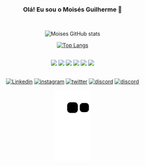 <div align="center">
	
### Olá! Eu sou o Moisés Guilherme 👋 
</div>

<br>

<div align="center">
	
![Moises GitHub stats](https://github-readme-stats.vercel.app/api?username=moisesgui&show_icons=true&theme=merko)
<div>
<div align="center">
	
[![Top Langs](https://github-readme-stats.vercel.app/api/top-langs/?username=moisesgui&layout=compact&theme=merko)](https://github.com/anuraghazra/github-readme-stats)
</div><br>

<div align="center">
	
<img widht="40" height="40" src="https://cdn.jsdelivr.net/gh/devicons/devicon/icons/javascript/javascript-original.svg" />
<img widht="40" height="40" src="https://cdn.jsdelivr.net/gh/devicons/devicon/icons/typescript/typescript-original.svg" />
<img widht="40" height="40" src="https://cdn.jsdelivr.net/gh/devicons/devicon/icons/react/react-original.svg" />
<img widht="40" height="40" src="https://cdn.jsdelivr.net/gh/devicons/devicon/icons/vuejs/vuejs-original.svg" />
<img widht="40" height="40" src="https://cdn.jsdelivr.net/gh/devicons/devicon/icons/html5/html5-original.svg" />
<img widht="40" height="40" src="https://cdn.jsdelivr.net/gh/devicons/devicon/icons/css3/css3-original.svg">
</div><br>
	
<div align="center">	
	
[![Linkedin](https://img.shields.io/badge/LinkedIn-0077B5?style=for-the-badge&logo=linkedin&logoColor=white)](https://www.linkedin.com/in/moisesguilherme/)
[![instagram](https://img.shields.io/badge/Instagram-E4405F?style=for-the-badge&logo=instagram&logoColor=white)](https://www.instagram.com/moisesgui23/)
[![twitter](https://img.shields.io/badge/Twitter-1DA1F2?style=for-the-badge&logo=twitter&logoColor=white)](https://twitter.com/Moisesmgo)
[![discord](https://img.shields.io/badge/Discord-7289DA?style=for-the-badge&logo=discord&logoColor=white)](Moisés5898)
[![discord](https://img.shields.io/badge/Gmail-D14836?style=for-the-badge&logo=gmail&logoColor=white)](gmail)
</div>

<div align="center">
	
![snake gif](https://github.com/moisesgui/moisesgui/blob/output/github-contribution-grid-snake.svg)	
</div>
